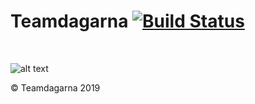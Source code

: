 # Teamdagarna [![Build Status](https://travis-ci.com/linusgalen/teamdagarna.svg?token=CA2LpVgwryzqk124dq2e&branch=master)](https://travis-ci.com/linusgalen/teamdagarna)

&nbsp;
&nbsp;
&nbsp;
&nbsp;
&nbsp;
&nbsp;
&nbsp;
&nbsp;
&nbsp;
&nbsp;
&nbsp;
&nbsp;
&nbsp;
&nbsp;
&nbsp;





![alt text](https://i.imgur.com/8KUtb.jpg)

© Teamdagarna 2019
